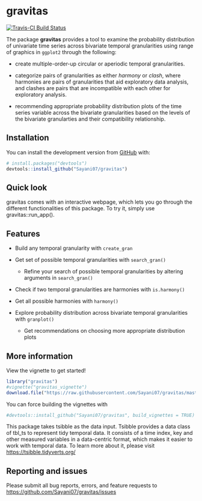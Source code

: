 
<!-- README.md is generated from README.Rmd. Please edit that file -->

# gravitas

<!-- badges: start -->

[![Travis-CI Build
Status](https://travis-ci.org/Sayani07/gravitas.svg?branch=master)](https://travis-ci.org/Sayani07/gravitas)
<!-- badges: end -->

The package **gravitas** provides a tool to examine the probability
distribution of univariate time series across bivariate temporal
granularities using range of graphics in `ggplot2` through the
following:

  - create multiple-order-up circular or aperiodic temporal
    granularities.

  - categorize pairs of granularities as either *harmony* or *clash*,
    where harmonies are pairs of granularities that aid exploratory data
    analysis, and clashes are pairs that are incompatible with each
    other for exploratory analysis.

  - recommending appropriate probability distribution plots of the time
    series variable across the bivariate granularities based on the
    levels of the bivariate granularties and their compatibility
    relationship.

## Installation

<!-- You can install the released version of gravitas from [CRAN](https://CRAN.R-project.org) with: -->

<!-- ``` r -->

<!-- install.packages("gravitas") -->

<!-- ``` -->

You can install the development version from
[GitHub](https://github.com/) with:

``` r
# install.packages("devtools")
devtools::install_github("Sayani07/gravitas")
```

## Quick look

gravitas comes with an interactive webpage, which lets you go through
the different functionalities of this package. To try it, simply use
gravitas::run\_app().

## Features

  - Build any temporal granularity with `create_gran`

  - Get set of possible temporal granularities with `search_gran()`
    
      - Refine your search of possible temporal granularities by
        altering arguments in `search_gran()`

  - Check if two temporal granularities are harmonies with
    `is.harmony()`

  - Get all possible harmonies with `harmony()`

  - Explore probability distribution across bivariate temporal
    granularities with `granplot()`
    
      - Get recommendations on choosing more appropriate distribution
        plots

## More information

View the vignette to get started\!

``` r
library("gravitas")
#vignette("gravitas_vignette")
download.file("https://raw.githubusercontent.com/Sayani07/gravitas/master/vignettes/gravitas_vignette.html", destfile = "gravitas_vignette.html")
```

You can force building the vignettes with

``` r
#devtools::install_github("Sayani07/gravitas", build_vignettes = TRUE)
```

This package takes tsibble as the data input. Tsibble provides a data
class of tbl\_ts to represent tidy temporal data. It consists of a time
index, key and other measured variables in a data-centric format, which
makes it easier to work with temporal data. To learn more about it,
please visit <https://tsibble.tidyverts.org/>

## Reporting and issues

Please submit all bug reports, errors, and feature requests to
<https://github.com/Sayani07/gravitas/issues>
